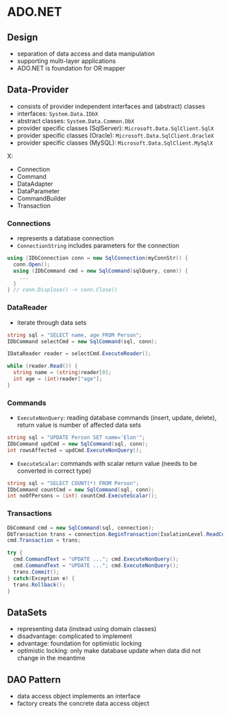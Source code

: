 # ADO.NET
## Design
* separation of data access and data manipulation
* supporting multi-layer applications
* ADO.NET is foundation for OR mapper

## Data-Provider
* consists of provider independent interfaces and (abstract) classes
* interfaces: `System.Data.IDbX`
* abstract classes: `System.Data.Common.DbX`
* provider specific classes (SqlServer): `Microsoft.Data.SqlClient.SqlX`
* provider specific classes (Oracle): `Microsoft.Data.SqlClient.OracleX`
* provider specific classes (MySQL): `Microsoft.Data.SqlClient.MySqlX`

X:
* Connection
* Command
* DataAdapter
* DataParameter
* CommandBuilder
* Transaction

### Connections
* represents a database connection
* `ConnectionString` includes parameters for the connection
```csharp
using (IDbConnection conn = new SqlConnection(myConnStr)) {
  conn.Open();
  using (IDbCommand cmd = new SqlCommand(sqlQuery, conn)) {
    ...
  }
} // conn.Displose() -> conn.Close()
```

### DataReader
* iterate through data sets
```csharp
string sql = "SELECT name, age FROM Person";
IDbCommand selectCmd = new SqlCommand(sql, conn);

IDataReader reader = selectCmd.ExecuteReader();

while (reader.Read()) {
  string name = (string)reader[0];
  int age = (int)reader["age"];
}
```

### Commands
* `ExecuteNonQuery`: reading database commands (insert, update, delete), return value is number of affected data sets
```csharp
string sql = "UPDATE Person SET name='Elon'";
IDbCommand updCmd = new SqlCommand(sql, conn);
int rowsAffected = updCmd.ExecuteNonQuery();
```
* `ExecuteScalar`: commands with scalar return value (needs to be converted in correct type)
```csharp
string sql = "SELECT COUNT(*) FROM Person";
IDbCommand countCmd = new SqlCommand(sql, conn);
int noOfPersons = (int) countCmd.ExecuteScalar();
```

### Transactions
```csharp
DbCommand cmd = new SqlCommand(sql, connection);
DbTransaction trans = connection.BeginTransaction(IsolationLevel.ReadCommitted);
cmd.Transaction = trans;

try {
  cmd.CommandText = "UPDATE ..."; cmd.ExecuteNonQuery();
  cmd.CommandText = "UPDATE ..."; cmd.ExecuteNonQuery();
  trans.Commit();
} catch(Exception e) {
  trans.Rollback();
}
```

## DataSets
* representing data (instead using domain classes)
* disadvantage: complicated to implement
* advantage: foundation for optimistic locking
* optimistic locking: only make database update when data did not change in the meantime

## DAO Pattern
* data access object implements an interface
* factory creats the concrete data access object
